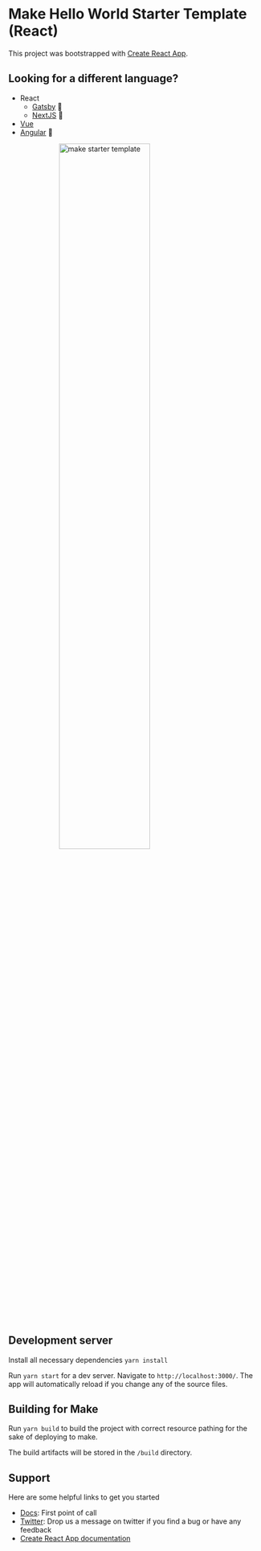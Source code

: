 # Make Hello World Starter Template (React)

This project was bootstrapped with [Create React App](https://github.com/facebook/create-react-app).

## Looking for a different language?
- React
  - [Gatsby](/react/gatsby) 🚧
  - [NextJS](/react/next-js) 🚧
- [Vue](/vue)
- [Angular](/angular) 🚧

<img src="https://files.outfit.io/media_library_items/236740/Screen%2520Shot%25202020-11-03%2520at%252010.34.34%2520am.png" style="width: 60%; margin: 0 auto; display: block;" alt="make starter template" />

## Development server

Install all necessary dependencies `yarn install`

Run `yarn start` for a dev server. Navigate to `http://localhost:3000/`. The app will automatically reload if you change any of the source files.

## Building for Make

Run `yarn build` to build the project with correct resource pathing for the sake of deploying to make.

The build artifacts will be stored in the `/build` directory.

## Support

Here are some helpful links to get you started
- [Docs](https://docs.make.cm): First point of call
- [Twitter](https://twitter.com/home): Drop us a message on twitter if you find a bug or have any feedback
- [Create React App documentation](https://facebook.github.io/create-react-app/docs/getting-started)
